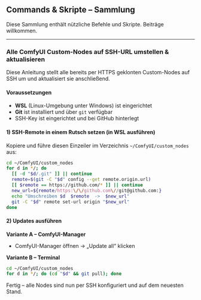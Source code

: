 ## Commands & Skripte – Sammlung

Diese Sammlung enthält nützliche Befehle und Skripte. Beiträge willkommen.

---

### Alle ComfyUI Custom-Nodes auf SSH-URL umstellen & aktualisieren

Diese Anleitung stellt alle bereits per HTTPS geklonten Custom-Nodes auf SSH um und aktualisiert sie anschließend.

#### Voraussetzungen
- **WSL** (Linux-Umgebung unter Windows) ist eingerichtet
- **Git** ist installiert und über `git` verfügbar
- SSH-Key ist eingerichtet und bei GitHub hinterlegt

#### 1) SSH-Remote in einem Rutsch setzen (in WSL ausführen)
Kopiere und führe diesen Einzeiler im Verzeichnis `~/ComfyUI/custom_nodes` aus:

```bash
cd ~/ComfyUI/custom_nodes
for d in */; do
  [[ -d "$d/.git" ]] || continue
  remote=$(git -C "$d" config --get remote.origin.url)
  [[ $remote == https://github.com/* ]] || continue
  new_url=${remote/https:\/\/github.com\//git@github.com:}
  echo "Umschreiben $d  $remote  ->  $new_url"
  git -C "$d" remote set-url origin "$new_url"
done
```

#### 2) Updates ausführen

**Variante A – ComfyUI-Manager**
- ComfyUI-Manager öffnen → „Update all“ klicken

**Variante B – Terminal**

```bash
cd ~/ComfyUI/custom_nodes
for d in */; do (cd "$d" && git pull); done
```

Fertig – alle Nodes sind nun per SSH konfiguriert und auf dem neuesten Stand.


